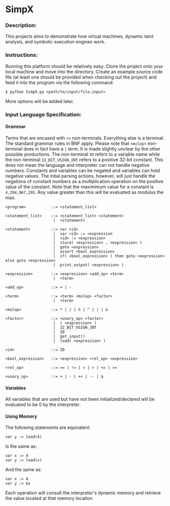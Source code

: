 # SimpX


### Description:
This projects aims to demonstrate how virtual machines, dynamic taint analysis, and symbolic execution engines work.

### Instructions:
Running this platform should be relatively easy. Clone the project onto your local machine and move into the directory. Create an example source code file (at least one should be provided when checking out the project) and feed it into the program via the following command: 
	
	$ python SimpX.py <path/to/input/file.input>

More options will be added later. 

### Input Language Specification:
#### Grammar
Terms that are encased with `<>` non-terminals. Everything else is a terminal. The standard grammar rules in BNF apply. Please note that `<mulop>` non-terminal does in fact have a `|` term. It is made slightly unclear by the other possible productions. The non-terminal `ID` refers to a variable name while the non-terminal `32_BIT_USIGN_INT` refers to a positive 32-bit constant. This does not mean the language and interpreter can not handle negative numbers. Constants and variables can be negated and variables can hold negative values. The intial parsing actions, however, will just handle the negations of constant numbers as a mutliplication operation on the positive value of the constant. Note that the maximimum value for a constant is `4,294,967,295`. Any value greater than this will be evaluated as modulus the max.

	<program> 			::= <statement_list>
	
	<statement_list> 	::= <statement_list> <statement>
					     |  <statement>
	
	<statement> 		::= var <id>	
				 		 |	var <id> := <expression
				 		 |  <id> := <expression>
				 		 |  store( <expression> , <expression> )
				 		 |  goto <expression>
				 		 |  assert <bool_expression>
				 		 |  if( <bool_expression> ) then goto <expression> else goto <expression>
				 		 |  print_output( <expression> )
	
	<expression> 		::= <expression> <add_op> <term>
				  		 |	<term>
	
	<add_op> 			::= + | -
	
	<term> 				::= <term> <mulop> <factor>
						 |  <term>
	
	<mulop> 			::= * | / | % | ^ | | | &
	
	<factor> 			::= <unary_op> <factor>
			  			 |  ( <expression> )
			  			 |  32_BIT_USIGN_INT
			  			 |  ID
			  			 |  get_input()
			  			 |  load( <expression> )
	
	<id> 				::= ID
	
	<bool_expression> 	::= <expression> <rel_op> <expression>
	
	<rel_op> 			::= == | != | < | > | <= | >=
	
	<unary_op> 			::= + | - | ++ | -- | &

#### Variables
All variables that are used but have not been initialized/declared will be evaluated to be 0 by the interpreter.

#### Using Memory
The following statements are equivalent:

	var y := load(4)

Is the same as:

	var x := 4
	var y := load(x)

And the same as:
	
	var x := 4
	var y := &x

Each operation will consult the interpreter's dynamic memory and retrieve the value located at that memory location.
